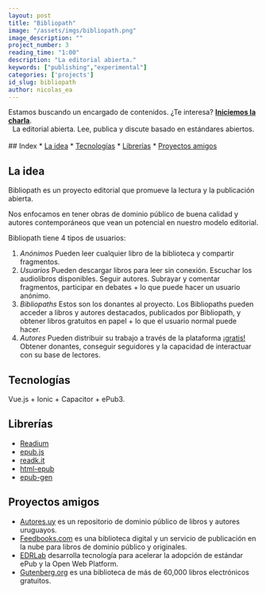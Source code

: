 ```yaml
---
layout: post
title: "Bibliopath"
image: "/assets/imgs/bibliopath.png"
image_description: ""
project_number: 3
reading_time: "1:00"
description: "La editorial abierta."
keywords: ["publishing","experimental"]
categories: ['projects']
id_slug: bibliopath
author: nicolas_ea
---
```

<div class="alert alert-warning text-center" role="alert">Estamos buscando un encargado de contenidos. ¿Te interesa? <a href="mailto:{{ site.email }}" rel="nofollow" target="_blank"><strong><span class="text-nowrap"><i class="fas fa-hand-point-right mr-1"></i>Iniciemos</span> la charla</strong></a>.</div>
<center>La editorial abierta. Lee, publica y discute basado en estándares abiertos.</center>
<br>
## Index
* <a href="#la-idea">La idea</a>
* <a href="#tecnologías">Tecnologías</a>
* <a href="#librerías">Librerías</a>
* <a href="#proyectos-amigos">Proyectos amigos</a>

## La idea

Bibliopath es un proyecto editorial que promueve la lectura y la publicación abierta.

Nos enfocamos en tener obras de dominio público de buena calidad y autores contemporáneos que vean un potencial en nuestro modelo editorial.

Bibliopath tiene 4 tipos de usuarios:

1. <i class="bg-black text-uppercase">Anónimos</i> Pueden leer cualquier libro de la biblioteca y compartir fragmentos.
2. <i class="bg-black text-uppercase">Usuarios</i> Pueden descargar libros para leer sin conexión. Escuchar los audiolibros disponibles. Seguir autores. Subrayar y comentar fragmentos, participar en debates + lo que puede hacer un usuario anónimo.
3. <i class="bg-black text-uppercase">Bibliopaths</i> Estos son los donantes al proyecto. Los Bibliopaths pueden acceder a libros y autores destacados, publicados por Bibliopath, y obtener libros gratuitos en papel + lo que el usuario normal puede hacer.
4. <i class="bg-black text-uppercase">Autores</i> Pueden distribuir su trabajo a través de la plataforma <u>¡gratis!</u> Obtener donantes, conseguir seguidores y la capacidad de interactuar con su base de lectores.

## Tecnologías

Vue.js + Ionic + Capacitor + ePub3.

## Librerías

- [Readium](https://github.com/readium)
- [epub.js](https://github.com/futurepress/epub.js)
- [readk.it](https://github.com/jcdarwin/readk.it)
- [html-epub](https://www.npmjs.com/package/html-epub)
- [epub-gen](https://www.npmjs.com/package/epub-gen)

## Proyectos amigos

- [Autores.uy](http://autores.uy/) es un repositorio de dominio público de libros y autores uruguayos.
- [Feedbooks.com](https://www.feedbooks.com/publicdomain) es una biblioteca digital y un servicio de publicación en la nube para libros de dominio público y originales.
- [EDRLab](https://www.edrlab.org/) desarrolla tecnología para acelerar la adopción de estándar ePub y la Open Web Platform.
- [Gutenberg.org](https://www.gutenberg.org/) es una biblioteca de más de 60,000 libros electrónicos gratuitos.
